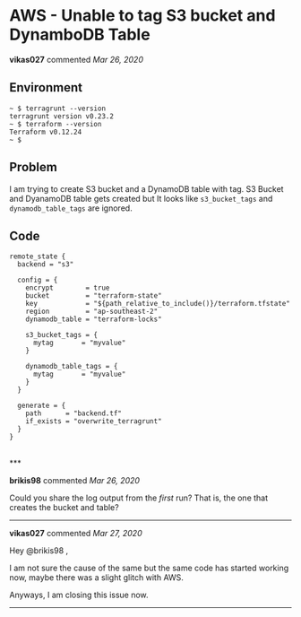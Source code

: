 # AWS - Unable to tag S3 bucket and DynamboDB Table

**vikas027** commented *Mar 26, 2020*

## Environment
```
~ $ terragrunt --version
terragrunt version v0.23.2
~ $ terraform --version
Terraform v0.12.24
~ $
```

## Problem
I am trying to create S3 bucket and a DynamoDB table with tag. S3 Bucket and DyanamoDB table gets created but It looks like `s3_bucket_tags` and `dynamodb_table_tags` are ignored.


## Code

```hcl
remote_state {
  backend = "s3"

  config = {
    encrypt        = true
    bucket         = "terraform-state"
    key            = "${path_relative_to_include()}/terraform.tfstate"
    region         = "ap-southeast-2"
    dynamodb_table = "terraform-locks"

    s3_bucket_tags = {
      mytag       = "myvalue"
    }

    dynamodb_table_tags = {
      mytag       = "myvalue"
    }
  }

  generate = {
    path      = "backend.tf"
    if_exists = "overwrite_terragrunt"
  }
}
``` 

<br />
***


**brikis98** commented *Mar 26, 2020*

Could you share the log output from the _first_ run? That is, the one that creates the bucket and table?
***

**vikas027** commented *Mar 27, 2020*

Hey @brikis98 ,

I am not sure the cause of the same but the same code has started working now, maybe there was a slight glitch with AWS.

Anyways, I am closing this issue now.
***

